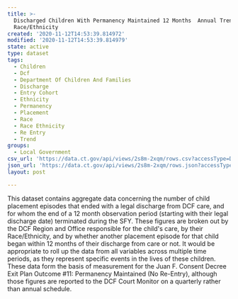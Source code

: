 ```yaml
---
title: >-
  Discharged Children With Permanency Maintained 12 Months  Annual Trend By
  Race/Ethnicity
created: '2020-11-12T14:53:39.814972'
modified: '2020-11-12T14:53:39.814979'
state: active
type: dataset
tags:
  - Children
  - Dcf
  - Department Of Children And Families
  - Discharge
  - Entry Cohort
  - Ethnicity
  - Permanency
  - Placement
  - Race
  - Race Ethnicity
  - Re Entry
  - Trend
groups:
  - Local Government
csv_url: 'https://data.ct.gov/api/views/2s8m-2xqm/rows.csv?accessType=DOWNLOAD'
json_url: 'https://data.ct.gov/api/views/2s8m-2xqm/rows.json?accessType=DOWNLOAD'
layout: post

---
```

This dataset contains aggregate data concerning the number of child placement episodes that ended with a legal discharge from DCF care, and for whom the end of a 12 month observation period (starting with their legal discharge date) terminated during the SFY.  These figures are broken out by the DCF Region and Office responsible for the child's care, by their Race/Ethnicity, and by whether another placement episode for that child began within 12 months of their discharge from care or not.  It would be appropriate to roll up the data from all variables across multiple time periods, as they represent specific events in the lives of these children.  These data form the basis of measurement for the Juan F. Consent Decree Exit Plan Outcome #11: Permanency Maintained (No Re-Entry), although those figures are reported to the DCF Court Monitor on a quarterly rather than annual schedule.
